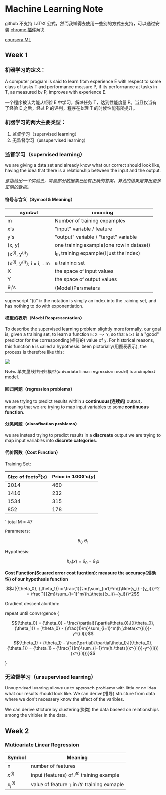 # Machine Learning Note

github 不支持 LaTeX 公式，然而我懒得去使用一些别的方式去支持，可以通过安装 [chrome 插件](https://chrome.google.com/webstore/detail/mathjax-plugin-for-github/ioemnmodlmafdkllaclgeombjnmnbima)解决

[coursera ML](https://www.coursera.org/learn/machine-learning)

## Week 1

### 机器学习的定义：

A computer program is said to learn from experience E with respect to some class of tasks T and performance measure P, if its performance at tasks in T, as measured by P, improves with experience E.

一个程序被认为能从经验 E 中学习，解决任务 T，达到性能度量 P。当且仅当有了经验 E 之后，经过 P 的评判，程序在处理 T 的时候性能有所提升。

### 机器学习的两大主要类型：

1. 监督学习（supervised learning）
2. 无监督学习（unsupervised learning）

### 监督学习（supervised learning）

we are giving a data set and already know what our correct should look like, having the idea that there is a relationship between the input and the output.

_意指给出一个实验法，需要部分数据集已经有正确的答案，算法的结果是算出更多正确的数据。_

#### 符号与含义（Symbol & Meaning）

| symbol                                          | meaning                                            |
| ----------------------------------------------- | -------------------------------------------------- |
| m                                               | Number of training expamples                       |
| x‘s                                             | "input" variable / feature                         |
| y's                                             | "output" variable / "target" variable              |
| (x, y)                                          | one training example(one row in dataset)           |
| (x<sup>(i)</sup>, y<sup>(i)</sup>)              | i<sub>th</sub> training expample(i just the index) |
| (x<sup>(i)</sup>, y<sup>(i)</sup>); i = i,... m | a training set                                     |
| X                                               | the space of input values                          |
| Y                                               | the space of output values                         |
| θ<sub>i</sub>'s                                 | (Model)Parameters                                  |

superscript "(i)" in the notation is simply an index into the training set, and has nothing to do with exponentiation.

#### 模型的表示（Model Respresentation）

To describe the supervised learning problem slightly more formally, our goal is, given a training set, to learn a function **`h`**: `X —> Y`, so that `h(x)` is a "good" predictor for the corresponding(相符的) value of `y`. For historical reasons, this function `h` is called a hypothesis. Seen pictorially(用图表表示), the process is therefore like this:

![](https://d3c33hcgiwev3.cloudfront.net/imageAssetProxy.v1/H6qTdZmYEeaagxL7xdFKxA_2f0f671110e8f7446bb2b5b2f75a8874_Screenshot-2016-10-23-20.14.58.png?expiry=1544400000000&hmac=6JPRuFVnOfT0f_nz3nfiQ16gs6OYjxo4gsgnwZdl6Lw)

Note: 单变量线性回归模型(univariate linear regression model) is a simplest model.

#### 回归问题（regression problems）

we are trying to predict results within a **continuous(连续的)** output， meaning that we are trying to map input variables to some **continuous function**.

#### 分类问题（classfication problems）

we are instead trying to predict results in a **discreate** output we are trying to map input variables into **discrete categories**.

#### 代价函数（Cost Function）

Training Set:

| Size of feets<sup>2</sup>(x) | Price in 1000's(y) |
| ---------------------------- | ------------------ |
| 2014                         | 460                |
| 1416                         | 232                |
| 1534                         | 315                |
| 852                          | 178                |

´
total M = 47

Parameters:

$${\theta_0},{\theta_1}$$

Hypothesis:

$$h_\theta(x) = \theta_0 + \theta_1 x$$

**Cost Function(Squared error cost fucntion): measure the accuracy(准确性) of our hypothesis function**

$$J({\theta_0}, {\theta_1}) = \frac{1}{2m}\sum_{i=1}^m{(\tilde{y_i} -{y_i})}^2 = \frac{1}{2m}\sum_{i=1}^m{(h_\theta{(x_i)}-{y_i})}^2$$

Gradient descent alorithm:

repeat until convergence {

$${\theta_0} = {\theta_0} - \frac{\partial}{\partial\theta_0}J({\theta_0},{\theta_1}) = {\theta_0} - {\frac{1}{m}\sum_{i=1}^m(h_\theta(x^{(i)})-y^{(i)})}$$

$${\theta_1} = {\theta_1} - \frac{\partial}{\partial\theta_1}J({\theta_0},{\theta_1}) = {\theta_1} - {\frac{1}{m}\sum_{i=1}^m(h_\theta((x^{(i)})-y^{(i)}){x^{(i)}})}$$

}

### 无监督学习（unsupervised learning）

Unsuprvised learning allows us to approach problems with little or no idea what our results should look like. We can derive(推导) structure from data where we don't necessery know the effect of the varibles.

We can derive strcture by clustering(聚类) the data baseed on relationships among the viribles in the data.

## Week 2

### Muticariate Linear Regression

| Symbol          | Meaning                                          |
| --------------- | ------------------------------------------------ |
| n               | number of features                               |
| ${x^{(i)}}$     | input (features) of $i^{th}$ training example    |
| ${x^{(i)}_{j}}$ | value of feature `j` in $i{th}$ training exmaple |
